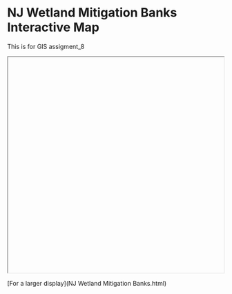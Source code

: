 # NJ Wetland Mitigation Banks Interactive Map

This is for GIS assigment_8

<iframe scr = 'NJ Wetland Mitigation Banks.html' width = '500' height = '500'></iframe>

[For a larger display](NJ Wetland Mitigation Banks.html)
